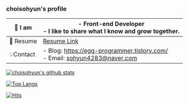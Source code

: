 ### choisohyun's profile

| 👀 I am      | - **Front-end Developer**<br>- I like to share what I know and grow together.              |
| ------------ | ------------------------------------------------------------------------------------------ |
| 🌈 Resume    | [Resume Link](https://egg-programmer.tistory.com/notice/308)  |
| 💡Contact    | - Blog: https://egg-programmer.tistory.com/<br>- Email: <a href="mailto:sohyun4283@naver.com">sohyun4283@naver.com</a>       |

[![choisohyun's github stats](https://github-readme-stats-git-master.choisohyun.vercel.app/api?username=choisohyun&show_icons=true)](https://github.com/choisohyun)

[![Top Langs](https://github-readme-stats.vercel.app/api/top-langs/?username=choisohyun&layout=compact)](https://github.com/choisohyun)

[![Hits](https://hits.seeyoufarm.com/api/count/incr/badge.svg?url=https%3A%2F%2Fgithub.com%2Fchoisohyun&count_bg=%2379C83D&title_bg=%23555555&icon=&icon_color=%23E7E7E7&title=hits&edge_flat=false)](https://hits.seeyoufarm.com)
